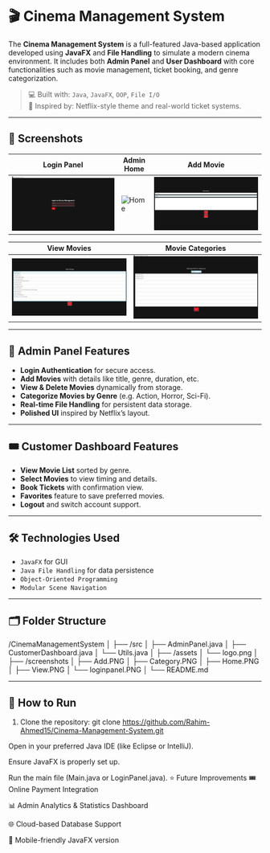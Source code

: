 # 🎬 Cinema Management System

The **Cinema Management System** is a full-featured Java-based application developed using **JavaFX** and **File Handling** to simulate a modern cinema environment. It includes both **Admin Panel** and **User Dashboard** with core functionalities such as movie management, ticket booking, and genre categorization.

> 💻 Built with: `Java`, `JavaFX`, `OOP`, `File I/O`  
> 🎨 Inspired by: Netflix-style theme and real-world ticket systems.

---

## 📸 Screenshots

| Login Panel | Admin Home | Add Movie |
|-------------|-------------|------------|
| ![Login Panel](screenshots/loginpanel.PNG) | ![Home](screenshots/Home.PNG) | ![Add Movie](screenshots/Add.PNG) |

| View Movies | Movie Categories |
|-------------|------------------|
| ![View Movies](screenshots/View.PNG) | ![Category](screenshots/Category.PNG) |

---

## 🔐 Admin Panel Features

- **Login Authentication** for secure access.
- **Add Movies** with details like title, genre, duration, etc.
- **View & Delete Movies** dynamically from storage.
- **Categorize Movies by Genre** (e.g. Action, Horror, Sci-Fi).
- **Real-time File Handling** for persistent data storage.
- **Polished UI** inspired by Netflix’s layout.

---

## 🎟️ Customer Dashboard Features

- **View Movie List** sorted by genre.
- **Select Movies** to view timing and details.
- **Book Tickets** with confirmation view.
- **Favorites** feature to save preferred movies.
- **Logout** and switch account support.

---

## 🛠 Technologies Used

- `JavaFX` for GUI
- `Java File Handling` for data persistence
- `Object-Oriented Programming`
- `Modular Scene Navigation`

---

## 🗂️ Folder Structure

/CinemaManagementSystem
│
├── /src
│ ├── AdminPanel.java
│ ├── CustomerDashboard.java
│ └── Utils.java
│
├── /assets
│ └── logo.png
│
├── /screenshots
│ ├── Add.PNG
│ ├── Category.PNG
│ ├── Home.PNG
│ ├── View.PNG
│ └── loginpanel.PNG
│
└── README.md


---

## 📌 How to Run

1. Clone the repository:
   git clone https://github.com/Rahim-Ahmed15/Cinema-Management-System.git

Open in your preferred Java IDE (like Eclipse or IntelliJ).

Ensure JavaFX is properly set up.

Run the main file (Main.java or LoginPanel.java).
⭐ Future Improvements
🎟️ Online Payment Integration

📊 Admin Analytics & Statistics Dashboard

🌐 Cloud-based Database Support

📱 Mobile-friendly JavaFX version
